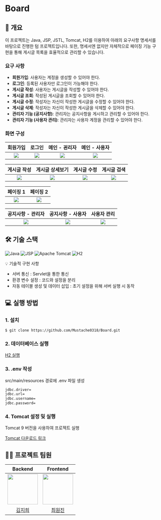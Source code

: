 # Board

## 📝 개요

이 프로젝트는 Java, JSP, JSTL, Tomcat, H2를 이용하여 아래의 요구사항 명세서를 바탕으로 진행한 텀 프로젝트입니다. 또한, 명세서엔 없지만 자체적으로 페이징 기능 구현을 통해 게시글 목록을 효율적으로 관리할 수 있습니다.

### 요구 사항

- **회원가입**: 사용자는 계정을 생성할 수 있어야 한다.
- **로그인**: 등록된 사용자만 로그인이 가능해야 한다.
- **게시글 작성**: 사용자는 게시글을 작성할 수 있어야 한다.
- **게시글 조회**: 작성된 게시글을 조회할 수 있어야 한다.
- **게시글 수정**: 작성자는 자신이 작성한 게시글을 수정할 수 있어야 한다.
- **게시글 삭제**: 작성자는 자신이 작성한 게시글을 삭제할 수 있어야 한다.
- **관리자 기능 (공지사항)**: 관리자는 공지사항을 게시하고 관리할 수 있어야 한다.
- **관리자 기능 (사용자 관리)**: 관리자는 사용자 계정을 관리할 수 있어야 한다.

### 화면 구성
|회원가입|로그인|메인 - 괸리자|메인 - 사용자|
|:---:|:---:|:---:|:---:|
| <img src="https://github.com/user-attachments/assets/b8653653-05ca-4fde-9c83-2560afe7c428"> | <img src="https://github.com/user-attachments/assets/8b834a2a-3779-48cc-b540-4a7c59e416ad"> | <img src="https://github.com/user-attachments/assets/d47260d9-4cb5-4b99-a2f1-008c4ae681a1"> | <img src="https://github.com/user-attachments/assets/7e8798d6-fd52-4c8c-b8a5-f30755e6df38"> |

| 게시글 작성 | 게시글 상세보기 | 게시글 수정 | 게시글 검색 |
|:---:|:---:|:---:|:---:|
| <img src="https://github.com/user-attachments/assets/3049b7f1-2398-4010-a453-3d6abb494f1f"> | <img src="https://github.com/user-attachments/assets/0a1e10a4-738c-4a3c-ad32-31dcddb8a0c3"> | <img src="https://github.com/user-attachments/assets/f2fbce22-3153-461d-a38a-869597a04074"> | <img src="https://github.com/user-attachments/assets/888b99d2-8264-4d57-a2d6-495bde0339d7"> |

| 페이징 1 | 페이징 2 |
|:---:|:---:|
| <img src="https://github.com/user-attachments/assets/1bebc035-96ea-4195-bfd6-170d6d533b16"> | <img src="https://github.com/user-attachments/assets/17115efd-4f3e-4147-ad71-c9e80c641a32"> |

| 공지사항 - 관리자 | 공지사항 - 사용자 | 사용자 관리 |
|:---:|:---:|:---:|
| <img src="https://github.com/user-attachments/assets/a6929ea0-a534-421a-a090-642fc6eb69a7"> | <img src="https://github.com/user-attachments/assets/12d1cba3-416d-4a6b-918a-7b1112635bca"> | <img src="https://github.com/user-attachments/assets/33eec3c9-4b3e-44cc-a2b7-f5f25b83efce"> |

## 🛠 기술 스택

![Java](https://img.shields.io/badge/Java-ED8B00?style=for-the-badge&logo=openjdk&logoColor=white)
![JSP](https://img.shields.io/badge/JSP-ED8B00?style=for-the-badge&logo=jsp&logoColor=white)
![Apache Tomcat](https://img.shields.io/badge/Apache%20Tomcat-F8DC75?style=for-the-badge&logo=apachetomcat&logoColor=black)
![H2](https://img.shields.io/badge/H2-4CAF50?style=for-the-badge&logo=h2t&logoColor=white)

💡 기술적 구현 사항
- 서버 통신 : Servlet을 통한 통신
- 환경 변수 설정 : 코드와 설정을 분리
- 자동 테이블 생성 및 데이터 삽입 : 초기 설정을 위해 서버 실행 시 동작

## 💻 실행 방법

### 1. **설치**

```bash
$ git clone https://github.com/Mustache0318/Board.git
```

### 2. **데이터베이스 실행**
[H2 실행](https://blog.naver.com/jtcjtc/223117129981)

### 3. **.env 작성**
src/main/resources 경로에 .env 파일 생성

```bash
jdbc.driver=
jdbc.url=
jdbc.username=
jdbc.password=
```

### 4. **Tomcat 설정 및 실행**
Tomcat 9 버전을 사용하여 프로젝트 실행

[Tomcat 다운로드 링크](https://tomcat.apache.org/download-90.cgi)

## 💁‍♂️ 프로젝트 팀원
| Backend | Frontend |
|:---:|:---:|
| <img src="https://github.com/Mustache0318.png" width="100" /> | <img src="https://github.com/WXXZIN.png" width="100" /> |
| [김지희](https://github.com/Mustache0318) | [최원진](https://github.com/WXXZIN) |
